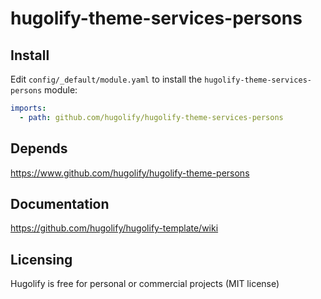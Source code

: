 # hugolify-theme-services-persons

## Install

Edit `config/_default/module.yaml` to install the `hugolify-theme-services-persons` module:

```yml
imports:
  - path: github.com/hugolify/hugolify-theme-services-persons
```

## Depends

https://www.github.com/hugolify/hugolify-theme-persons

## Documentation

https://github.com/hugolify/hugolify-template/wiki

## Licensing

Hugolify is free for personal or commercial projects (MIT license)
